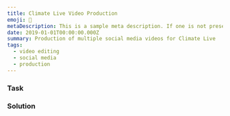 ```yaml
---
title: Climate Live Video Production
emoji: 🎤
metaDescription: This is a sample meta description. If one is not present in your page/project's front matter, the default metadata.desciption will be used instead.
date: 2019-01-01T00:00:00.000Z
summary: Production of multiple social media videos for Climate Live
tags:
  - video editing
  - social media
  - production
---
```


### Task


### Solution


<br>
